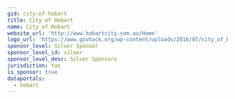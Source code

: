 ```yaml
---
gid: city-of-hobart
title: City of Hobart
name: City of Hobart
website_url: 'http://www.hobartcity.com.au/Home'
logo_url: 'https://www.govhack.org/wp-content/uploads/2016/07/city_of_hobart.png'
sponsor_level: Silver Sponsor
sponsor_level_id: silver
sponsor_level_desc: Silver Sponsors
jurisdiction: tas
is_sponsor: true
dataportals:
  - hobart
---
```


